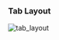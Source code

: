 ### Tab Layout

![tab_layout](https://user-images.githubusercontent.com/27923352/177184289-fca43c2b-20c8-479b-9bda-35a36b117760.gif)
